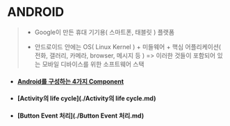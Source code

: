 # ANDROID

> - Google이 만든 휴대 기기용( 스마트폰, 태블릿 ) 플랫폼
>
> - 안드로이드 안에는 OS( Linux Kernel ) + 미들웨어 + 핵심 어플리케이션( 전화, 갤러리, 카메라, browser, 메시지 등 ) => 이러한 것들이 포함되어 있는 모바일 디바이스를 위한 소프트웨어 스택



* #### [Android를 구성하는 4가지 Component](./Android를_구성하는_4가지_Component.md)

* #### [Activity의 life cycle](./Activity의 life cycle.md)

* #### [Button Event 처리](./Button Event 처리.md)

